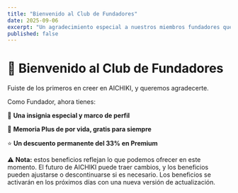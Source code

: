 ```yaml
---
title: "Bienvenido al Club de Fundadores"
date: 2025-09-06
excerpt: "Un agradecimiento especial a nuestros miembros fundadores que creyeron en AICHIKI desde el principio."
published: false
---
```


# 🎉 Bienvenido al Club de Fundadores

Fuiste de los primeros en creer en AICHIKI, y queremos agradecerte.

Como Fundador, ahora tienes:

🏅 **Una insignia especial y marco de perfil**

🧠 **Memoria Plus de por vida, gratis para siempre**

⭐ **Un descuento permanente del 33% en Premium**

⚠️ **Nota:** estos beneficios reflejan lo que podemos ofrecer en este momento. El futuro de AICHIKI puede traer cambios, y los beneficios pueden ajustarse o descontinuarse si es necesario. Los beneficios se activarán en los próximos días con una nueva versión de actualización.